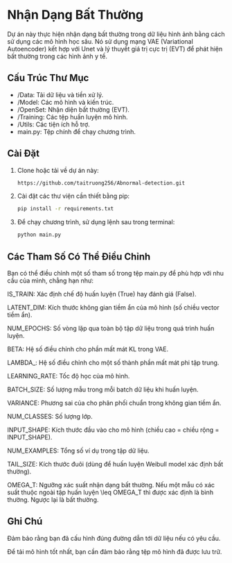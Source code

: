 # Nhận Dạng Bất Thường

Dự án này thực hiện nhận dạng bất thường trong dữ liệu hình ảnh bằng cách sử dụng các mô hình học sâu. Nó sử dụng mạng VAE (Variational Autoencoder) kết hợp với Unet và lý thuyết giá trị cực trị (EVT) để phát hiện bất thường trong các hình ảnh y tế.

## Cấu Trúc Thư Mục
- /Data: Tải dữ liệu và tiền xử lý.
- /Model: Các mô hình và kiến trúc.
- /OpenSet: Nhận diện bất thường (EVT).
- /Training: Các tệp huấn luyện mô hình.
- /Utils: Các tiện ích hỗ trợ.
- main.py: Tệp chính để chạy chương trình.

## Cài Đặt

1. Clone hoặc tải về dự án này:
   ```bash
   https://github.com/taitruong256/Abnormal-detection.git
   ```

2. Cài đặt các thư viện cần thiết bằng pip:
    ```bash
    pip install -r requirements.txt
    ```
3. Để chạy chương trình, sử dụng lệnh sau trong terminal:

    ```bash
    python main.py
    ```

## Các Tham Số Có Thể Điều Chỉnh
Bạn có thể điều chỉnh một số tham số trong tệp main.py để phù hợp với nhu cầu của mình, chẳng hạn như:

IS_TRAIN: Xác định chế độ huấn luyện (True) hay đánh giá (False).

LATENT_DIM: Kích thước không gian tiềm ẩn của mô hình (số chiều vector tiềm ẩn).

NUM_EPOCHS: Số vòng lặp qua toàn bộ tập dữ liệu trong quá trình huấn luyện.

BETA: Hệ số điều chỉnh cho phần mất mát KL trong VAE.

LAMBDA_: Hệ số điều chỉnh cho một số thành phần mất mát phi tập trung. 

LEARNING_RATE: Tốc độ học của mô hình.

BATCH_SIZE: Số lượng mẫu trong mỗi batch dữ liệu khi huấn luyện.

VARIANCE: Phương sai của cho phân phối chuẩn trong không gian tiềm ẩn.

NUM_CLASSES: Số lượng lớp. 

INPUT_SHAPE: Kích thước đầu vào cho mô hình (chiều cao = chiều rộng = INPUT_SHAPE).

NUM_EXAMPLES: Tổng số ví dụ trong tập dữ liệu.

TAIL_SIZE: Kích thước đuôi (dùng để huấn luyện Weibull model xác định bất thường).

OMEGA_T: Ngưỡng xác suất nhận dạng bất thường. Nếu một mẫu có xác suất thuộc ngoài tập huấn luyện \leq OMEGA_T thì được xác định là bình thường. Ngược lại là bất thường. 

## Ghi Chú
Đảm bảo rằng bạn đã cấu hình đúng đường dẫn tới dữ liệu nếu có yêu cầu.

Để tải mô hình tốt nhất, bạn cần đảm bảo rằng tệp mô hình đã được lưu trữ.